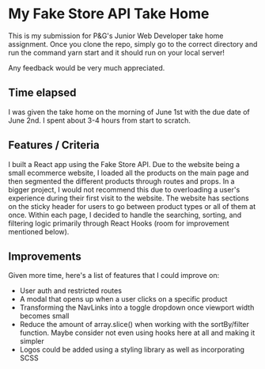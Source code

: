 # My Fake Store API Take Home 

This is my submission for P&G's Junior Web Developer take home assignment. 
Once you clone the repo, simply go to the correct directory and run the command yarn start and it should run on your local server! 

Any feedback would be very much appreciated. 

## Time elapsed
I was given the take home on the morning of June 1st with the due date of June 2nd. I spent about 3-4 hours from start to scratch. 


## Features / Criteria 

I built a React app using the Fake Store API. Due to the website being a small ecommerce website, I loaded all the products on the main page and then segmented the different products through routes and props. In a bigger project, I would not recommend this due to overloading a user's experience during their first visit to the website. 
The website has sections on the sticky header for users to go between product types or all of them at once. 
Within each page, I decided to handle the searching, sorting, and filtering logic primarily through React Hooks (room for improvement mentioned below).  

## Improvements 
Given more time, here's a list of features that I could improve on: 
 - User auth and restricted routes 
 - A modal that opens up when a user clicks on a specific product 
 - Transforming the NavLinks into a toggle dropdown once viewport width becomes small 
 - Reduce the amount of array.slice() when working with the sortBy/filter function. Maybe consider not even using hooks here at all and making it simpler
 - Logos could be added using a styling library as well as incorporating SCSS